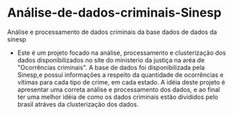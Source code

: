 # Análise-de-dados-criminais-Sinesp
Análise e processamento de dados criminais da base dados de dados da sinesp

- Este é um projeto focado na análise, processamento e clusterização dos dados disponibilizados no site do ministerio da justiça na aréa de "Ocorrências criminais". A base de dados foi disponibilizada pela Sinesp,e possui informações a respeito da quantidade de ocorrências e vítimas para cada tipo de crime, em cada estado. A idéia deste projeto é apresentar uma correta análise e processamento dos dados, e ao final ter uma melhor idéia de como os dados criminais estão divididos pelo brasil atráves da clusterização dos dados.
